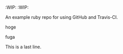 :WIP: :WIP:

An example ruby repo for using GitHub and Travis-CI.

hoge

fuga

This is a last line.
